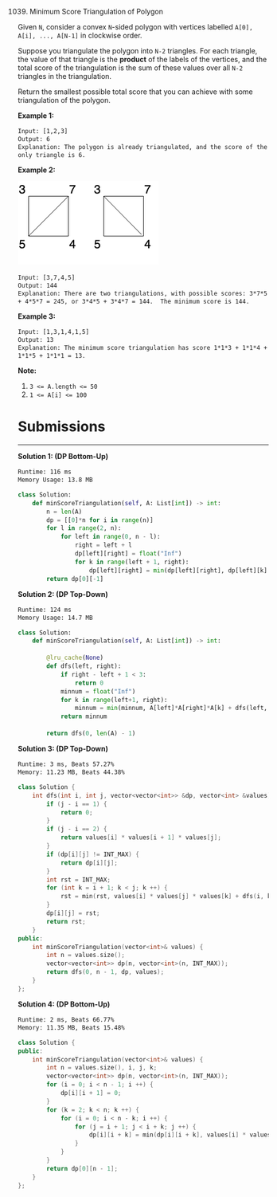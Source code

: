 1039. Minimum Score Triangulation of Polygon

Given `N`, consider a convex `N`-sided polygon with vertices labelled `A[0], A[i], ..., A[N-1]` in clockwise order.

Suppose you triangulate the polygon into `N-2` triangles.  For each triangle, the value of that triangle is the **product** of the labels of the vertices, and the total score of the triangulation is the sum of these values over all `N-2` triangles in the triangulation.

Return the smallest possible total score that you can achieve with some triangulation of the polygon.

**Example 1:**

```
Input: [1,2,3]
Output: 6
Explanation: The polygon is already triangulated, and the score of the only triangle is 6.
```

**Example 2:**

![minimum-score-triangulation-of-polygon-1](img/minimum-score-triangulation-of-polygon-1.png)

```
Input: [3,7,4,5]
Output: 144
Explanation: There are two triangulations, with possible scores: 3*7*5 + 4*5*7 = 245, or 3*4*5 + 3*4*7 = 144.  The minimum score is 144.
```

**Example 3:**

```
Input: [1,3,1,4,1,5]
Output: 13
Explanation: The minimum score triangulation has score 1*1*3 + 1*1*4 + 1*1*5 + 1*1*1 = 13.
```

**Note:**

1. `3 <= A.length <= 50`
1. `1 <= A[i] <= 100`

# Submissions
---
**Solution 1: (DP Bottom-Up)**
```
Runtime: 116 ms
Memory Usage: 13.8 MB
```
```python
class Solution:
    def minScoreTriangulation(self, A: List[int]) -> int:
        n = len(A)
        dp = [[0]*n for i in range(n)]
        for l in range(2, n):
            for left in range(0, n - l):
                right = left + l
                dp[left][right] = float("Inf")
                for k in range(left + 1, right):
                    dp[left][right] = min(dp[left][right], dp[left][k] + dp[k][right] + A[left]*A[right]*A[k])
        return dp[0][-1]
```

**Solution 2: (DP Top-Down)**
```
Runtime: 124 ms
Memory Usage: 14.7 MB
```
```python
class Solution:
    def minScoreTriangulation(self, A: List[int]) -> int:
        
        @lru_cache(None)
        def dfs(left, right):
            if right - left + 1 < 3:
                return 0
            minnum = float("Inf")
            for k in range(left+1, right):
                minnum = min(minnum, A[left]*A[right]*A[k] + dfs(left, k) + dfs(k, right))
            return minnum

        return dfs(0, len(A) - 1)
```

**Solution 3: (DP Top-Down)**
```
Runtime: 3 ms, Beats 57.27%
Memory: 11.23 MB, Beats 44.38%
```
```c++
class Solution {
    int dfs(int i, int j, vector<vector<int>> &dp, vector<int> &values) {
        if (j - i == 1) {
            return 0;
        }
        if (j - i == 2) {
            return values[i] * values[i + 1] * values[j];
        }
        if (dp[i][j] != INT_MAX) {
            return dp[i][j];
        }
        int rst = INT_MAX;
        for (int k = i + 1; k < j; k ++) {
            rst = min(rst, values[i] * values[j] * values[k] + dfs(i, k, dp, values) + dfs(k, j, dp, values));
        }
        dp[i][j] = rst;
        return rst;
    }
public:
    int minScoreTriangulation(vector<int>& values) {
        int n = values.size();
        vector<vector<int>> dp(n, vector<int>(n, INT_MAX));
        return dfs(0, n - 1, dp, values);
    }
};
```

**Solution 4: (DP Bottom-Up)**
```
Runtime: 2 ms, Beats 66.77%
Memory: 11.35 MB, Beats 15.48%
```
```c++
class Solution {
public:
    int minScoreTriangulation(vector<int>& values) {
        int n = values.size(), i, j, k;
        vector<vector<int>> dp(n, vector<int>(n, INT_MAX));
        for (i = 0; i < n - 1; i ++) {
            dp[i][i + 1] = 0;
        }
        for (k = 2; k < n; k ++) {
            for (i = 0; i < n - k; i ++) {
                for (j = i + 1; j < i + k; j ++) {
                    dp[i][i + k] = min(dp[i][i + k], values[i] * values[j] * values[i + k] + dp[i][j] + dp[j][i + k]);
                }
            }
        }
        return dp[0][n - 1];
    }
};
```
